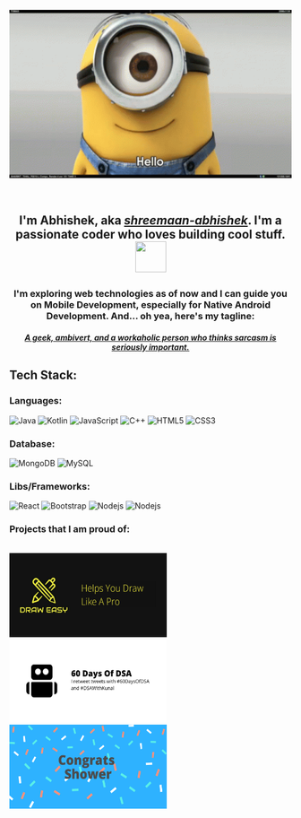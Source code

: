 <!--
**shreemaan-abhishek/shreemaan-abhishek** is a ✨ _special_ ✨ repository because its `README.md` (this file) appears on your GitHub profile.

Here are some ideas to get you started:

- 🔭 I’m currently working on ...
- 🌱 I’m currently learning ...
- 👯 I’m looking to collaborate on ...
- 🤔 I’m looking for help with ...
- 💬 Ask me about ...
- 📫 How to reach me: ...
- 😄 Pronouns: ...
- ⚡ Fun fact: ...
-->
<p align="center"> <img src="./hello.gif" width="532.5" height="300" /> </p>
<br>
<h2 align="center">
  I'm Abhishek, aka 
    <a href="https://twitter.com/shreemaan_abhi"><i>shreemaan-abhishek</i></a>.
    I'm a passionate coder who loves building cool stuff.
    <br>
    <img src="https://cultofthepartyparrot.com/parrots/hd/moonwalkingparrot.gif" width="55" height="55"/>
</h2>

<h3 align="center">
  I'm exploring web technologies as of now and I can guide you on Mobile Development, especially for Native Android Development. And... oh yea, here's my tagline:
</h3>
<h4 align="center" >
  <a href="https://stackoverflow.com/users/12980866/shreemaan-abhishek">
    <i> A geek, ambivert, and a workaholic person who thinks sarcasm is seriously important.</i>
  </a>
</h4>


## Tech Stack:
### Languages: 
![Java](https://img.shields.io/badge/-java-ee2737?style=for-the-badge&logo=java&logoColor=white)
![Kotlin](https://img.shields.io/badge/-kotlin-766DB2?style=for-the-badge&logo=kotlin&logoColor=violet)
![JavaScript](https://img.shields.io/badge/-JavaScript-422057?style=for-the-badge&logo=javascript)
![C++](https://img.shields.io/badge/-C/C++-00599C?style=for-the-badge&logo=c)
![HTML5](https://img.shields.io/badge/-HTML5-E34F26?style=for-the-badge&logo=html5&logoColor=white)
![CSS3](https://img.shields.io/badge/-CSS3-1572B6?style=for-the-badge&logo=css3)

### Database:

![MongoDB](https://img.shields.io/badge/-MongoDB-97bc62?style=for-the-badge&logo=mongodb)
![MySQL](https://img.shields.io/badge/-MySQL-d7a9e3?style=for-the-badge&logo=mysql&logoWidth=30&logoColor=black)

### Libs/Frameworks:

![React](https://img.shields.io/badge/-React-078282?style=for-the-badge&logo=react)
![Bootstrap](https://img.shields.io/badge/-Bootstrap-cbce91?style=for-the-badge&logo=bootstrap)
![Nodejs](https://img.shields.io/badge/-Nodejs-ffe77a?style=for-the-badge&logo=Node.js)
![Nodejs](https://img.shields.io/badge/-ExpressJs-red?style=for-the-badge&logo=Express)


### Projects that I am proud of:
<br/>
<a href="https://play.google.com/store/apps/details?id=com.dopedevx.draweasy"> <img src="./draw-easy.png" width="281" height="150" /> </a>
<a href="https://github.com/shreemaan-abhishek/60-days-of-dsa-bot"> <img src="./bot.png" width="281" height="150" /> </a>
<a href="https://github.com/shreemaan-abhishek/congratsshower"> <img src="./congo.png" width="281" height="150" /> </a>
